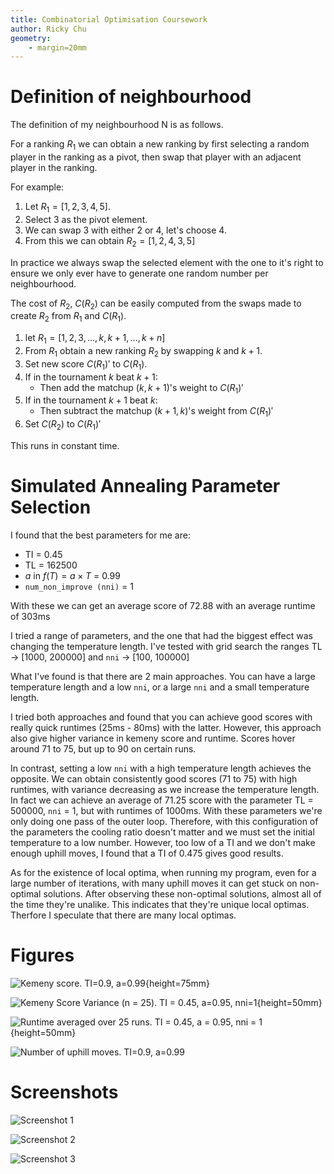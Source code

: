 ```yaml
---
title: Combinatorial Optimisation Coursework
author: Ricky Chu
geometry:
    - margin=20mm
---
```


# Definition of neighbourhood

The definition of my neighbourhood N is as follows.

For a ranking $R_{1}$ we can obtain a new ranking by first selecting a random player in the ranking as a pivot, then swap that player with an adjacent player in the ranking.

For example:

1. Let $R_{1} = [1, 2, 3, 4, 5]$.
2. Select $3$ as the pivot element.
3. We can swap $3$ with either $2$ or $4$, let's choose $4$.
4. From this we can obtain $R_{2} = [1, 2, 4, 3, 5]$

In practice we always swap the selected element with the one to it's right to ensure we only ever have to generate one random number per neighbourhood.

The cost of $R_{2}$, $C(R_{2})$ can be easily computed from the swaps made to create $R_{2}$ from $R_{1}$ and $C(R_{1})$.

1. let $R_{1} = [1, 2, 3, \dots, k, k+1, \dots, k+n]$
2. From $R_{1}$ obtain a new ranking $R_{2}$ by swapping $k$ and $k+1$. 
3. Set new score $C(R_{1})'$ to $C(R_{1})$.
4. If in the tournament $k$ beat $k+1$:
    - Then add the matchup $(k, k + 1)$'s weight to $C(R_{1})'$
5. If in the tournament $k + 1$ beat $k$:
    - Then subtract the matchup $(k + 1, k)$'s weight from $C(R_{1})'$
6. Set $C(R_{2})$ to $C(R_{1})'$

This runs in constant time.

# Simulated Annealing Parameter Selection

I found that the best parameters for me are:

- TI = 0.45
- TL = 162500
- $a$ in $f(T) = a \times T$ = 0.99
- `num_non_improve (nni)` = 1

With these we can get an average score of 72.88 with an average runtime of 303ms

I tried a range of parameters, and the one that had the biggest effect was changing the temperature length. 
I've tested with grid search the ranges TL \-> [1000, 200000] and `nni` \-> [100, 100000]

What I've found is that there are 2 main approaches. You can have a large temperature length and a low `nni`, or a large `nni` and a small temperature length. 

I tried both approaches and found that you can achieve good scores with really quick runtimes (25ms - 80ms) with the latter. However, this approach also give higher variance in kemeny score and runtime. Scores hover around 71 to 75, but up to 90 on certain runs. 

In contrast, setting a low `nni` with a high temperature length achieves the opposite. We can obtain consistently good scores (71 to 75) with high runtimes, with variance decreasing as we increase the temperature length. In fact we can achieve an average of 71.25 score with the parameter TL = 500000, `nni` = 1, but with runtimes of 1000ms. With these parameters we're only doing one pass of the outer loop. Therefore, with this configuration of the parameters the cooling ratio doesn't matter and we must set the initial temperature to a low number. However, too low of a TI and we don't make enough uphill moves, I found that a TI of 0.475 gives good results.

As for the existence of local optima, when running my program, even for a large number of iterations, with many uphill moves it can get stuck on non-optimal solutions. After observing these non-optimal solutions, almost all of the time they're unalike. This indicates that they're unique local optimas. Therfore I speculate that there are many local optimas.

# Figures

![Kemeny score. TI=0.9, a=0.99](./figures/TL+NNI.png){height=75mm}

![Kemeny Score Variance (n = 25). TI = 0.45, a=0.95, nni=1](./figures/varience.png){height=50mm}

![Runtime averaged over 25 runs. TI = 0.45, a = 0.95, nni = 1](./figures/runtime3.png){height=50mm}

![Number of uphill moves. TI=0.9, a=0.99](./figures/uphill.png)

# Screenshots


![Screenshot 1](./figures/screen1.png)

![Screenshot 2](./figures/screen2.png)

![Screenshot 3](./figures/screen3.png)
